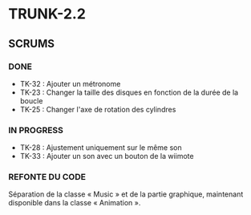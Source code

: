 # TRUNK-2.2 

## SCRUMS


### DONE


* TK-32 : Ajouter un métronome
* TK-23 : Changer la taille des disques en fonction de la durée de la boucle
* TK-25 : Changer l'axe de rotation des cylindres

### IN PROGRESS

* TK-28 : Ajustement uniquement sur le même son
* TK-33 : Ajouter un son avec un bouton de la wiimote


### REFONTE DU CODE


Séparation de la classe « Music » et de la partie graphique, maintenant disponible dans la classe « Animation ».
